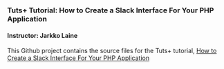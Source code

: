 ### Tuts+ Tutorial: How to Create a Slack Interface For Your PHP Application

#### Instructor: Jarkko Laine

This Github project contains the source files for the Tuts+ tutorial, [How to Create a Slack Interface For Your PHP Application](http://code.tutsplus.com/tutorials/how-to-create-a-slack-interface-for-your-php-application--cms-25269) 